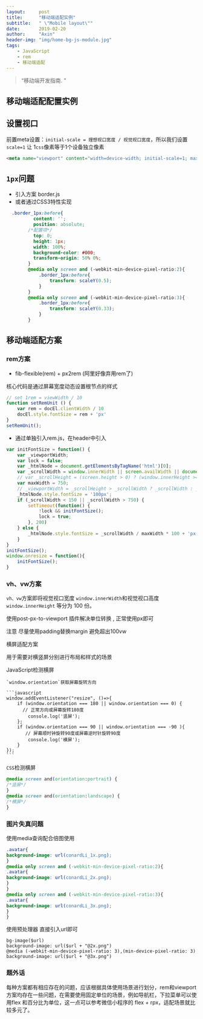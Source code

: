 ```yaml
---
layout:     post
title:      "移动端适配实例"
subtitle:   " \"Mobile layout\""
date:       2019-02-20
author:     "Axin"
header-img: "img/home-bg-js-module.jpg"
tags:
    - JavaScript
	- rem
	- 移动端适配
---
```


> “移动端开发指南. ”

## 移动端适配配置实例

## 设置视口

前置meta设置：`initial-scale = 理想视口宽度 / 视觉视口宽度`，所以我们设置`scale=1` 让 1`css`像素等于1个设备独立像素

```html
<meta name="viewport" content="width=device-width; initial-scale=1; maximum-scale=1; minimum-scale=1; user-scalable=no;">
```

## `1px`问题

- 引入方案 border.js
- 或者通过CSS3特性实现

```scss
  .border_1px:before{
          content: '';
          position: absolute;
      	/*配置项*/
          top: 0;
          height: 1px;
          width: 100%;
          background-color: #000;
          transform-origin: 50% 0%;
        }
        @media only screen and (-webkit-min-device-pixel-ratio:2){
            .border_1px:before{
                transform: scaleY(0.5);
            }
        }
        @media only screen and (-webkit-min-device-pixel-ratio:3){
            .border_1px:before{
                transform: scaleY(0.33);
            }
        }
```

## 移动端适配方案

### rem方案

- fib-flexible(rem) + px2rem (阿里好像弃用rem了)

核心代码是通过屏幕宽度动态设置根节点的样式

```js
// set 1rem = viewWidth / 10
function setRemUnit () {
    var rem = docEl.clientWidth / 10
    docEl.style.fontSize = rem + 'px'
}
setRemUnit();
```

- 通过单独引入rem.js，在header中引入

```js
var initFontSize = function() {
    var _viewportWidth;
    var lock = false;
    var _htmlNode = document.getElementsByTagName('html')[0];
    var _scrollWidth = window.innerWidth || screen.availWidth || document.documentElement.scrollWidth;
    // var _scrollHeight = (screen.height > 0) ? (window.innerHeight >= screen.height || window.innerHeight == 0) ? screen.height : window.innerHeight : window.innerHeight
    var maxWidth = 750;
    // _viewportWidth = _scrollHeight > _scrollWidth ? _scrollWidth : _scrollHeight;
    _htmlNode.style.fontSize = '100px';
    if (_scrollWidth < 150 || _scrollWidth > 750) {
        setTimeout(function() {
            !lock && initFontSize();
            lock = true;
        }, 200)
    } else {
        _htmlNode.style.fontSize = _scrollWidth / maxWidth * 100 + 'px';
    }
}
initFontSize();
window.onresize = function(){
    initFontSize();
}
```

### vh、vw方案

`vh、vw`方案即将视觉视口宽度 `window.innerWidth`和视觉视口高度 `window.innerHeight` 等分为 100 份。

使用post-px-to-viewport 插件解决单位转换 , 正常使用px即可

注意 尽量使用padding替换margin 避免超出100vw

横屏适配方案

用于需要对横竖屏分别进行布局和样式的场景

JavaScript检测横屏

```
`window.orientation`获取屏幕旋转方向

​```javascript
window.addEventListener("resize", ()=>{
    if (window.orientation === 180 || window.orientation === 0) { 
      // 正常方向或屏幕旋转180度
        console.log('竖屏');
    };
    if (window.orientation === 90 || window.orientation === -90 ){ 
       // 屏幕顺时钟旋转90度或屏幕逆时针旋转90度
        console.log('横屏');
    }  
}); 
​```
```

`CSS`检测横屏

```css
@media screen and(orientation:portrait) {
/*竖屏*/
}
@media screen and(orientation:landscape) {
/*横屏*/
}
```

### 图片失真问题

使用media查询配合倍图使用

```CSS
.avatar{
background-image: url(conardLi_1x.png);
}
@media only screen and (-webkit-min-device-pixel-ratio:2){
.avatar{
background-image: url(conardLi_2x.png);
}
}
@media only screen and (-webkit-min-device-pixel-ratio:3){
.avatar{
background-image: url(conardLi_3x.png);
}
}
```

使用预处理器 直接引入url即可

```stylus
bg-image($url)
background-image: url($url + "@2x.png")
@media (-webkit-min-device-pixel-ratio: 3),(min-device-pixel-ratio: 3)
background-image: url($url + "@3x.png")
```

### 题外话

每种方案都有相应存在的问题，应该根据具体使用场景进行划分，rem和viewport方案均存在一些问题，在需要使用固定单位的场景，例如导航栏，下拉菜单可以使用flex 和百分比为单位，这一点可以参考微信小程序的 flex + rpx，适配场景就比较多元了。